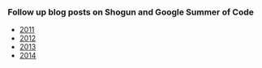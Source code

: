 ### Follow up blog posts on Shogun and Google Summer of Code
 * [2011](http://google-opensource.blogspot.co.uk/2011/09/shogun-aims-high-with-google-summer-of.html)
 * [2012](http://sonnenburgs.de/soeren/category/blog/#shogun-google-summer-code-2012)
 * [2013](http://www.shogun-toolbox.org/page/Events/gsoc2013_follow_up)
 * [2014](http://www.shogun-toolbox.org/page/Events/gsoc2014_follow_up)
